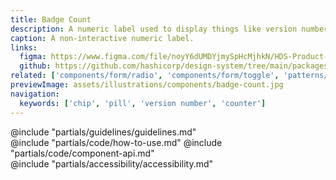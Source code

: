 ```yaml
---
title: Badge Count
description: A numeric label used to display things like version number or collection enumerations.
caption: A non-interactive numeric label.
links:
  figma: https://www.figma.com/file/noyY6dUMDYjmySpHcMjhkN/HDS-Product---Components?node-id=2340%3A20946&t=XC8SUxxJOFHgqYzK-1
  github: https://github.com/hashicorp/design-system/tree/main/packages/components/addon/components/hds/badge-count
related: ['components/form/radio', 'components/form/toggle', 'patterns/form-patterns']
previewImage: assets/illustrations/components/badge-count.jpg
navigation:
  keywords: ['chip', 'pill', 'version number', 'counter']
---
```


<section data-tab="Guidelines">
  @include "partials/guidelines/guidelines.md"
</section>

<section data-tab="Code">
  @include "partials/code/how-to-use.md"
  @include "partials/code/component-api.md"
</section>

<section data-tab="Accessibility">
  @include "partials/accessibility/accessibility.md"
</section>
